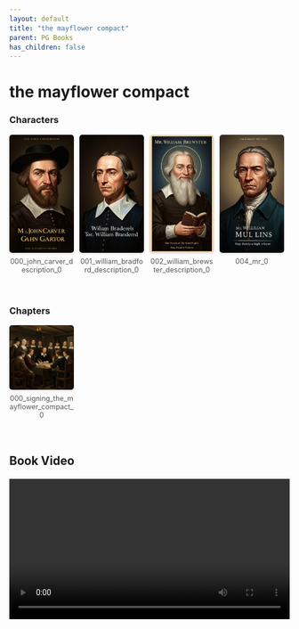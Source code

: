 ```yaml
---
layout: default
title: "the mayflower compact"
parent: PG Books
has_children: false
---
```



<style>
.image-gallery {
  display: flex;
  flex-wrap: wrap;
  justify-content: space-between;
  margin-bottom: 20px;
}

.image-row {
  display: flex;
  justify-content: flex-start;
  width: 100%;
  margin-bottom: 20px;
}

.image-item {
  width: 23%;
  margin-right: 2%;
  text-align: center;
}

.image-item:last-child {
  margin-right: 0;
}

.image-item img {
  width: 100%;
  height: auto;
  object-fit: cover;
  border-radius: 5px;
  box-shadow: 0 2px 4px rgba(0,0,0,0.1);
}

.image-item p {
  margin-top: 5px;
  font-size: 0.9em;
  color: #555;
}

.video-container {
  margin: 20px 0;
}
</style>


# the mayflower compact

<h3>Characters</h3>
<div class="image-gallery">
<div class="image-row">
  <div class="image-item">
    <img src="../../assets/pg_books_ai_generated_photos/the_mayflower_compact/characters/000_john_carver_description_0.png" alt="000_john_carver_description_0">
    <p>000_john_carver_description_0</p>
  </div>
  <div class="image-item">
    <img src="../../assets/pg_books_ai_generated_photos/the_mayflower_compact/characters/001_william_bradford_description_0.png" alt="001_william_bradford_description_0">
    <p>001_william_bradford_description_0</p>
  </div>
  <div class="image-item">
    <img src="../../assets/pg_books_ai_generated_photos/the_mayflower_compact/characters/002_william_brewster_description_0.png" alt="002_william_brewster_description_0">
    <p>002_william_brewster_description_0</p>
  </div>
  <div class="image-item">
    <img src="../../assets/pg_books_ai_generated_photos/the_mayflower_compact/characters/004_mr_0.png" alt="004_mr_0">
    <p>004_mr_0</p>
  </div>
</div>
</div>

<h3>Chapters</h3>
<div class="image-gallery">
<div class="image-row">
  <div class="image-item">
    <img src="../../assets/pg_books_ai_generated_photos/the_mayflower_compact/chapters/000_signing_the_mayflower_compact_0.png" alt="000_signing_the_mayflower_compact_0">
    <p>000_signing_the_mayflower_compact_0</p>
  </div>
</div>
</div>

<h2>Book Video</h2>
<div class="video-container">
  <video controls width="100%">
    <source src="../../assets/pg_books_ai_generated_videos/the_mayflower_compact.mp4" type="video/mp4">
    Your browser does not support the video tag.
  </video>
</div>

